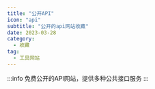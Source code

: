 ```yaml
---
title: "公开API"
icon: "api"
subtitle: "公开的api网站收藏"
date: 2023-03-28
category:
  - 收藏
tag:
  - 工具网站
---
```


:::info
免费公开的API网站，提供多种公共接口服务
:::

<MyLink :links="api"/>

<script setup lang="ts">
import MyLink from "@MyLink";
import { api } from "@Api";
</script>